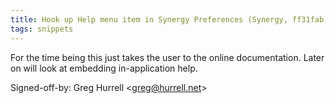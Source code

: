 ```yaml
---
title: Hook up Help menu item in Synergy Preferences (Synergy, ff31fab)
tags: snippets
---
```


For the time being this just takes the user to the online documentation. Later on will look at embedding in-application help.

Signed-off-by: Greg Hurrell &lt;greg@hurrell.net&gt;
